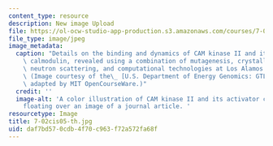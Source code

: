 ```yaml
---
content_type: resource
description: New image Upload
file: https://ol-ocw-studio-app-production.s3.amazonaws.com/courses/7-02ci-experimental-biology-communications-intensive-spring-2005/daf7bd570cdb4f70c963f72a572fa68f_7-02cis05-th.jpg
file_type: image/jpeg
image_metadata:
  caption: "Details on the binding and dynamics of CAM kinase II and its activator\
    \ calmodulin, revealed using a combination of mutagenesis, crystallography, NMR,\
    \ neutron scattering, and computational technologies at Los Alamos National Laboratory.\_\
    \ (Image courtesy of the\_ [U.S. Department of Energy Genomics: GTL Program](https://genomicscience.energy.gov/roadmap/index.shtml),\
    \ adapted by MIT OpenCourseWare.)"
  credit: ''
  image-alt: 'A color illustration of CAM kinase II and its activator calmodulin,
    floating over an image of a journal article. '
resourcetype: Image
title: 7-02cis05-th.jpg
uid: daf7bd57-0cdb-4f70-c963-f72a572fa68f
---
```

